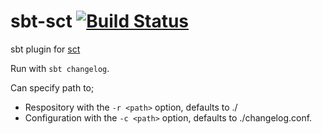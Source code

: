 # sbt-sct [![Build Status](https://travis-ci.org/bzumhagen/sbt-sct.svg?branch=master)](https://travis-ci.org/bzumhagen/sbt-sct)
sbt plugin for [sct](https://github.com/bzumhagen/sct)

Run with `sbt changelog`. 

Can specify path to; 
* Respository with the `-r <path>` option, defaults to ./
* Configuration with the `-c <path>` option, defaults to ./changelog.conf.
